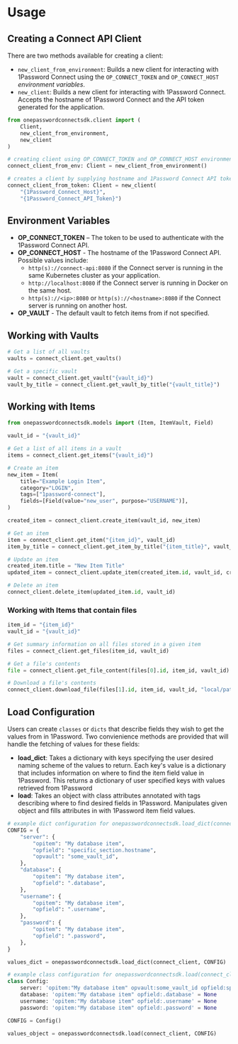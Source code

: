 # Usage

## Creating a Connect API Client

There are two methods available for creating a client:

- `new_client_from_environment`: Builds a new client for interacting with 1Password Connect using the `OP_CONNECT_TOKEN` and `OP_CONNECT_HOST` _environment variables_.
- `new_client`: Builds a new client for interacting with 1Password Connect. Accepts the hostname of 1Password Connect and the API token generated for the application.

```python
from onepasswordconnectsdk.client import (
    Client,
    new_client_from_environment,
    new_client
)

# creating client using OP_CONNECT_TOKEN and OP_CONNECT_HOST environment variables
connect_client_from_env: Client = new_client_from_environment()

# creates a client by supplying hostname and 1Password Connect API token
connect_client_from_token: Client = new_client(
    "{1Password_Connect_Host}",
    "{1Password_Connect_API_Token}")
```

## Environment Variables

- **OP_CONNECT_TOKEN** – The token to be used to authenticate with the 1Password Connect API.
- **OP_CONNECT_HOST** - The hostname of the 1Password Connect API.
  Possible values include:
  - `http(s)://connect-api:8080` if the Connect server is running in the same Kubernetes cluster as your application.
  - `http://localhost:8080` if the Connect server is running in Docker on the same host.
  - `http(s)://<ip>:8080` or `http(s)://<hostname>:8080` if the Connect server is running on another host.
- **OP_VAULT** - The default vault to fetch items from if not specified.

## Working with Vaults

```python
# Get a list of all vaults
vaults = connect_client.get_vaults()

# Get a specific vault
vault = connect_client.get_vault("{vault_id}")
vault_by_title = connect_client.get_vault_by_title("{vault_title}")
```

## Working with Items

```python
from onepasswordconnectsdk.models import (Item, ItemVault, Field)

vault_id = "{vault_id}"

# Get a list of all items in a vault
items = connect_client.get_items("{vault_id}")

# Create an item
new_item = Item(
    title="Example Login Item",
    category="LOGIN",
    tags=["1password-connect"],
    fields=[Field(value="new_user", purpose="USERNAME")],
)

created_item = connect_client.create_item(vault_id, new_item)

# Get an item
item = connect_client.get_item("{item_id}", vault_id)
item_by_title = connect_client.get_item_by_title("{item_title}", vault_id)

# Update an item
created_item.title = "New Item Title"
updated_item = connect_client.update_item(created_item.id, vault_id, created_item)

# Delete an item
connect_client.delete_item(updated_item.id, vault_id)
```

### Working with Items that contain files

```python
item_id = "{item_id}"
vault_id = "{vault_id}"

# Get summary information on all files stored in a given item
files = connect_client.get_files(item_id, vault_id)

# Get a file's contents
file = connect_client.get_file_content(files[0].id, item_id, vault_id)

# Download a file's contents
connect_client.download_file(files[1].id, item_id, vault_id, "local/path/to/file")
```

## Load Configuration

Users can create `classes` or `dicts` that describe fields they wish to get the values from in 1Password. Two convienience methods are provided that will handle the fetching of values for these fields:

- **load_dict**: Takes a dictionary with keys specifying the user desired naming scheme of the values to return. Each key's value is a dictionary that includes information on where to find the item field value in 1Password. This returns a dictionary of user specified keys with values retrieved from 1Password
- **load**: Takes an object with class attributes annotated with tags describing where to find desired fields in 1Password. Manipulates given object and fills attributes in with 1Password item field values.

```python
# example dict configuration for onepasswordconnectsdk.load_dict(connect_client, CONFIG)
CONFIG = {
    "server": {
        "opitem": "My database item",
        "opfield": "specific_section.hostname",
        "opvault": "some_vault_id",
    },
    "database": {
        "opitem": "My database item",
        "opfield": ".database",
    },
    "username": {
        "opitem": "My database item",
        "opfield": ".username",
    },
    "password": {
        "opitem": "My database item",
        "opfield": ".password",
    },
}

values_dict = onepasswordconnectsdk.load_dict(connect_client, CONFIG)
```

```python
# example class configuration for onepasswordconnectsdk.load(connect_client, CONFIG)
class Config:
    server: 'opitem:"My database item" opvault:some_vault_id opfield:specific_section.hostname' = None
    database: 'opitem:"My database item" opfield:.database' = None
    username: 'opitem:"My database item" opfield:.username' = None
    password: 'opitem:"My database item" opfield:.password' = None

CONFIG = Config()

values_object = onepasswordconnectsdk.load(connect_client, CONFIG)
```
